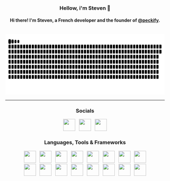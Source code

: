 <div id="by_untanukii" align="center">
  <h3> Hellow, i'm <b>Steven</b> 👋 </h3>
  <h4> Hi there! I'm Steven, a French developer and the founder of <a href="https://github.com/Peckify">@peckify</a>.</h4>
  <br>
  <img src="https://raw.githubusercontent.com/StevenTedYT/StevenTedYT/output/snake.svg" height="192" width="880">

---
<h3>Socials</h3>
<div>
  <a href="https://discord.com/users/327878748466839552"><img src="https://skillicons.dev/icons?i=discord" height="38" width="38"></a>
  &nbsp;
  <a href="https://x.com/StevenTedOff"><img src="https://skillicons.dev/icons?i=twitter" height="38" width="38"></a>
  &nbsp;
  <a href="https://instagram.com/steventedoff/"><img src="https://skillicons.dev/icons?i=instagram" height="38" width="38"></a>
</div>

<h3>Languages, Tools & Frameworks</h3>
<div>
  <a href="https://w3schools.com/html/"><img src="https://skillicons.dev/icons?i=html" height="38" width="38"></a>
  &nbsp;
  <a href="https://w3schools.com/css/"><img src="https://skillicons.dev/icons?i=css" height="38" width="38"></a>
  &nbsp;
  <a href="https://javascript.com/"><img src="https://skillicons.dev/icons?i=javascript" height="38" width="38"></a>
  &nbsp;
  <a href="https://php.net/"><img src="https://skillicons.dev/icons?i=php" height="38" width="38"></a>
  &nbsp;
  <a href="https://mysql.com/"><img src="https://skillicons.dev/icons?i=mysql" height="38" width="38"></a>
  &nbsp;
  <a href="https://getbootstrap.com/"><img src="https://skillicons.dev/icons?i=bootstrap" height="38" width="38"></a>
  &nbsp;
  <a href="https://webflow.com/"><img src="https://skillicons.dev/icons?i=webflow" height="38" width="38"></a>
  &nbsp;
  <a href="https://nodejs.org/fr"><img src="https://skillicons.dev/icons?i=nodejs" height="38" width="38"></a>
  <br>
  <a href="https://code.visualstudio.com"><img src="https://skillicons.dev/icons?i=vscode" height="38" width="38"></a>
  &nbsp;
  <a href="https://notion.so"><img src="https://skillicons.dev/icons?i=notion" height="38" width="38"></a>
  &nbsp;
  <a href="https://git-scm.com/"><img src="https://skillicons.dev/icons?i=git" height="38" width="38"></a>
  &nbsp;
  <a href="https://vitejs.dev/"><img src="https://skillicons.dev/icons?i=vite" height="38" width="38"></a>
  &nbsp;
  <a href="https://figma.com/"><img src="https://skillicons.dev/icons?i=figma" height="38" width="38"></a>
  &nbsp;
  <a href="https://adobe.com/products/photoshop.html"><img src="https://skillicons.dev/icons?i=ps" height="38" width="38"></a>
  &nbsp;
  <a href="https://adobe.com/products/premiere.html"><img src="https://skillicons.dev/icons?i=pr" height="38" width="38"></a>
  &nbsp;
  <a href="https://apple.com/fr/macos/macos-sequoia-preview/"><img src="https://skillicons.dev/icons?i=apple" height="38" width="38"></a>
</div>
</div>
